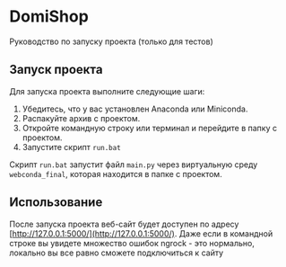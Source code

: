 # DomiShop

Руководство по запуску проекта (только для тестов)

## Запуск проекта

Для запуска проекта выполните следующие шаги:

1. Убедитесь, что у вас установлен Anaconda или Miniconda.
2. Распакуйте архив с проектом.
3. Откройте командную строку или терминал и перейдите в папку с проектом.
4. Запустите скрипт `run.bat` 

Скрипт `run.bat` запустит файл `main.py` через виртуальную среду `webconda_final`, которая находится в папке с проектом.

## Использование

После запуска проекта веб-сайт будет доступен по адресу [http://127.0.0.1:5000/](http://127.0.0.1:5000/).
Даже если в командной строке вы увидете множество ошибок ngrock - это нормально, локально вы все равно сможете подключиться к сайту

